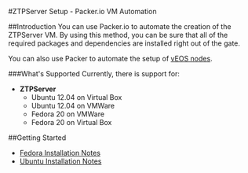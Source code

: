 #ZTPServer Setup - Packer.io VM Automation

##Introduction
You can use Packer.io to automate the creation of the ZTPServer VM.
By using this method, you can be sure that all of the required packages and dependencies are installed right out of the gate.

You can also use Packer to automate the setup of [vEOS nodes](https://github.com/arista-eosplus/packer-veos). 

###What's Supported
Currently, there is support for:

* **ZTPServer**
  * Ubuntu 12.04 on Virtual Box
  * Ubuntu 12.04 on VMWare
  * Fedora 20 on VMWare
  * Fedora 20 on Virtual Box


##Getting Started

 * [Fedora Installation Notes](https://github.com/arista-eosplus/packer-ztpserver/tree/master/Fedora)
 * [Ubuntu Installation Notes](https://github.com/arista-eosplus/packer-ztpserver/tree/master/Ubuntu)
 
